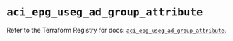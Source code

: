 # `aci_epg_useg_ad_group_attribute`

Refer to the Terraform Registry for docs: [`aci_epg_useg_ad_group_attribute`](https://registry.terraform.io/providers/ciscodevnet/aci/2.17.0/docs/resources/epg_useg_ad_group_attribute).
